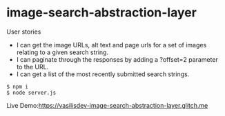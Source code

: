 # image-search-abstraction-layer

<p>User stories</p>
            <ul>
                <li>I can get the image URLs, alt text and page urls for a set of images relating to a given search string.</li>
                <li>I can paginate through the responses by adding a ?offset=2 parameter to the URL.</li>
                <li>I can get a list of the most recently submitted search strings.</li>
            </ul>
            
```
$ npm i
$ node server.js
```

Live Demo:<https://vasilisdev-image-search-abstraction-layer.glitch.me>
